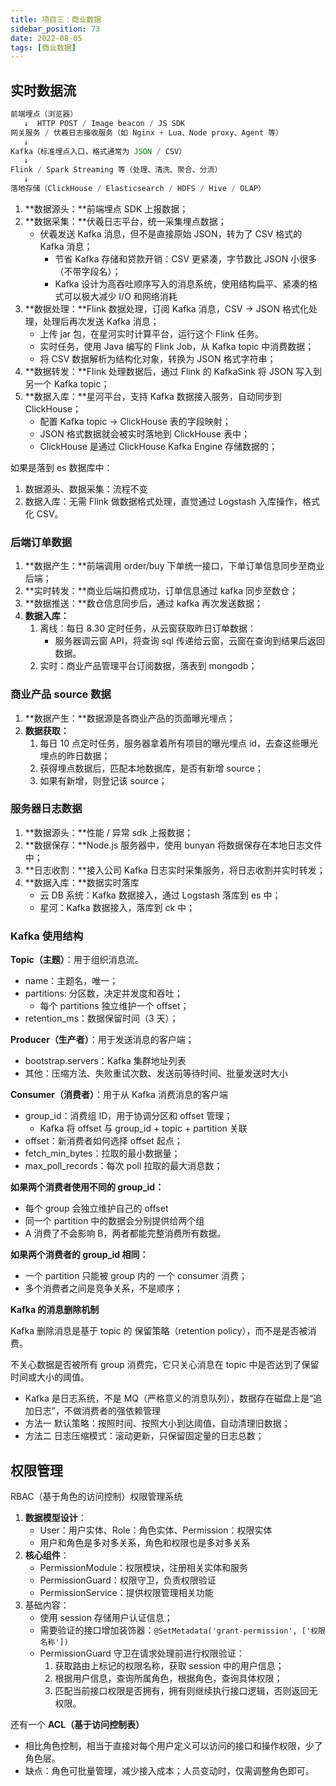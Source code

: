 ```yaml
---
title: 项目三：商业数据
sidebar_position: 73
date: 2022-08-05
tags: [商业数据]
---
```


## 实时数据流

```jsx
前端埋点（浏览器）
   ↓  HTTP POST / Image beacon / JS SDK
网关服务 / 伏羲日志接收服务（如 Nginx + Lua、Node proxy、Agent 等）
   ↓
Kafka（标准埋点入口，格式通常为 JSON / CSV）
   ↓
Flink / Spark Streaming 等（处理、清洗、聚合、分流）
   ↓
落地存储（ClickHouse / Elasticsearch / HDFS / Hive / OLAP）
```

1. **数据源头：**前端埋点 SDK 上报数据；
2. **数据采集：**伏羲日志平台，统一采集埋点数据；
    - 伏羲发送 Kafka 消息，但不是直接原始 JSON，转为了 CSV 格式的 Kafka 消息；
        - 节省 Kafka 存储和贷款开销：CSV 更紧凑，字节数比 JSON 小很多（不带字段名）；
        - Kafka 设计为高吞吐顺序写入的消息系统，使用结构扁平、紧凑的格式可以极大减少 I/O 和网络消耗
3. **数据处理：**Flink 数据处理，订阅 Kafka 消息，CSV → JSON 格式化处理，处理后再次发送 Kafka 消息；
    - 上传 jar 包，在星河实时计算平台，运行这个 Flink 任务。
    - 实时任务，使用 Java 编写的 Flink Job，从 Kafka topic 中消费数据；
    - 将 CSV 数据解析为结构化对象，转换为 JSON 格式字符串；
4. **数据转发：**Flink 处理数据后，通过 Flink 的 KafkaSink 将 JSON 写入到另一个 Kafka topic；
5. **数据入库：**星河平台，支持 Kafka 数据接入服务，自动同步到 ClickHouse；
    - 配置 Kafka topic → ClickHouse 表的字段映射；
    - JSON 格式数据就会被实时落地到 ClickHouse 表中；
    - ClickHouse 是通过 ClickHouse Kafka Engine 存储数据的；

如果是落到 es 数据库中：

1. 数据源头、数据采集：流程不变
2. 数据入库：无需 Flink 做数据格式处理，直觉通过 Logstash 入库操作，格式化 CSV。

### 后端订单数据

1. **数据产生：**前端调用 order/buy 下单统一接口，下单订单信息同步至商业后端；
2. **实时转发：**商业后端扣费成功，订单信息通过 kafka 同步至数仓；
3. **数据推送：**数仓信息同步后，通过 kafka 再次发送数据；
4. **数据入库：**
    1. 离线：每日 8.30 定时任务，从云窗获取昨日订单数据：
        - 服务器调云窗 API，将查询 sql 传递给云窗，云窗在查询到结果后返回数据。
    2. 实时：商业产品管理平台订阅数据，落表到 mongodb；

### 商业产品 source 数据

1. **数据产生：**数据源是各商业产品的页面曝光埋点；
2. **数据获取：**
    1. 每日 10 点定时任务，服务器拿着所有项目的曝光埋点 id，去查这些曝光埋点的昨日数据；
    2. 获得埋点数据后，匹配本地数据库，是否有新增 source；
    3. 如果有新增，则登记该 source；

### **服务器日志数据**

1. **数据源头：**性能 / 异常 sdk 上报数据；
2. **数据保存：**Node.js 服务器中，使用 bunyan 将数据保存在本地日志文件中；
3. **日志收割：**接入公司 Kafka 日志实时采集服务，将日志收割并实时转发；
4. **数据入库：**数据实时落库
    - 云 DB 系统：Kafka 数据接入，通过 Logstash 落库到 es 中；
    - 星河：Kafka 数据接入，落库到 ck 中；

### Kafka 使用结构

**Topic（主题）**：用于组织消息流。

-   name：主题名，唯一；
-   partitions: 分区数，决定并发度和吞吐；
    -   每个 partitions 独立维护一个 offset；
-   retention_ms：数据保留时间（3 天）；

**Producer（生产者）**：用于发送消息的客户端；

-   bootstrap.servers：Kafka 集群地址列表
-   其他：压缩方法、失败重试次数、发送前等待时间、批量发送时大小

**Consumer（消费者）**：用于从 Kafka 消费消息的客户端

-   group_id：消费组 ID，用于协调分区和 offset 管理；
    -   Kafka 将 offset 与 group_id + topic + partition 关联
-   offset：新消费者如何选择 offset 起点；
-   fetch_min_bytes：拉取的最小数据量；
-   max_poll_records：每次 poll 拉取的最大消息数；

**如果两个消费者使用不同的 group_id：**

-   每个 group 会独立维护自己的 offset
-   同一个 partition 中的数据会分别提供给两个组
-   A 消费了不会影响 B，两者都能完整消费所有数据。

**如果两个消费者的 group_id 相同：**

-   一个 partition 只能被 group 内的 一个 consumer 消费；
-   多个消费者之间是竞争关系，不是顺序；

**Kafka 的消息删除机制**

Kafka 删除消息是基于 topic 的 保留策略（retention policy），而不是是否被消费。

不关心数据是否被所有 group 消费完，它只关心消息在 topic 中是否达到了保留时间或大小的阈值。

-   Kafka 是日志系统，不是 MQ（严格意义的消息队列），数据存在磁盘上是“追加日志”，不做消费者的强依赖管理
-   方法一 默认策略：按照时间、按照大小到达阈值，自动清理旧数据；
-   方法二 日志压缩模式：滚动更新，只保留固定量的日志总数；

## 权限管理

RBAC（基于角色的访问控制）权限管理系统

1. **数据模型设计**：
    - User：用户实体、Role：角色实体、Permission：权限实体
    - 用户和角色是多对多关系，角色和权限也是多对多关系
2. **核心组件**：
    - PermissionModule：权限模块，注册相关实体和服务
    - PermissionGuard：权限守卫，负责权限验证
    - PermissionService：提供权限管理相关功能
3. 基础内容：
    - 使用 session 存储用户认证信息；
    - 需要验证的接口增加装饰器：`@SetMetadata('grant-permission', ['权限名称'])`
    - PermissionGuard 守卫在请求处理前进行权限验证：
        1. 获取路由上标记的权限名称，获取 session 中的用户信息；
        2. 根据用户信息，查询所属角色，根据角色，查询具体权限；
        3. 匹配当前接口权限是否拥有，拥有则继续执行接口逻辑，否则返回无权限。

还有一个 **ACL（基于访问控制表）**

-   相比角色控制，相当于直接对每个用户定义可以访问的接口和操作权限，少了角色层。
-   缺点：角色可批量管理，减少接入成本；人员变动时，仅需调整角色即可。
